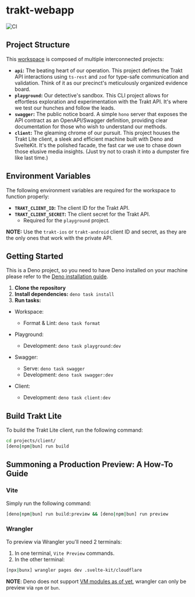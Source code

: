 # trakt-webapp

![CI](https://github.com/trakt/trakt-webapp/actions/workflows/ci.yml/badge.svg)

## Project Structure

This [workspace](https://docs.deno.com/runtime/fundamentals/workspaces/) is
composed of multiple interconnected projects:

- **`api`:** The beating heart of our operation. This project defines the Trakt
  API interactions using `ts-rest` and `zod` for type-safe communication and
  validation. Think of it as our precinct's meticulously organized evidence
  board.
- **`playground`:** Our detective's sandbox. This CLI project allows for
  effortless exploration and experimentation with the Trakt API. It's where we
  test our hunches and follow the leads.
- **`swagger`:** The public notice board. A simple `hono` server that exposes
  the API contract as an OpenAPI/Swagger definition, providing clear
  documentation for those who wish to understand our methods.
- **`client`:** The gleaming chrome of our pursuit. This project houses the
  Trakt Lite client, a sleek and efficient machine built with Deno and
  SvelteKit. It's the polished facade, the fast car we use to chase down those
  elusive media insights. (Just try not to crash it into a dumpster fire like
  last time.)

## Environment Variables

The following environment variables are required for the workspace to function
properly:

- **`TRAKT_CLIENT_ID`:** The client ID for the Trakt API.
- **`TRAKT_CLIENT_SECRET`:** The client secret for the Trakt API.
  - Required for the `playground` project.

**NOTE:** Use the `trakt-ios` or `trakt-android` client ID and secret, as they
are the only ones that work with the private API.

## Getting Started

This is a Deno project, so you need to have Deno installed on your machine
please refer to the
[Deno installation guide](https://docs.deno.com/runtime/getting_started/installation/).

1. **Clone the repository**
1. **Install dependencies:** `deno task install`
1. **Run tasks:**

- Workspace:
  - Format & Lint: `deno task format`

- Playground:
  - Development: `deno task playground:dev`

- Swagger:
  - Serve: `deno task swagger`
  - Development: `deno task swagger:dev`

- Client:
  - Development: `deno task client:dev`

## Build Trakt Lite

To build the Trakt Lite client, run the following command:

```sh
cd projects/client/
[deno|npm|bun] run build
```

## Summoning a Production Preview: A How-To Guide

### Vite

Simply run the following command:

```sh
[deno|npm|bun] run build:preview && [deno|npm|bun] run preview
```

### Wrangler

To preview via Wrangler you'll need 2 terminals:

1. In one terminal, `Vite Preview` commands.
1. In the other terminal:

```sh
[npx|bunx] wrangler pages dev .svelte-kit/cloudflare
```

**NOTE**: Deno does not support
[VM modules as of yet](https://github.com/denoland/deno/issues/26349), wrangler
can only be preview via `npm` or `bun`.
